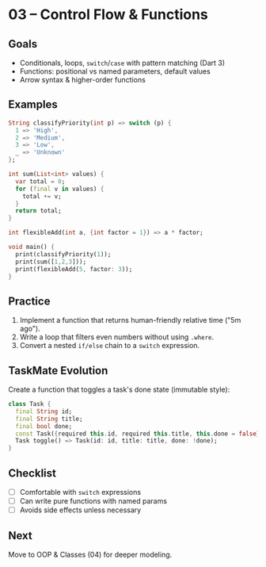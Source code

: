 # 03 – Control Flow & Functions

## Goals
- Conditionals, loops, `switch`/`case` with pattern matching (Dart 3)
- Functions: positional vs named parameters, default values
- Arrow syntax & higher-order functions

## Examples
```dart
String classifyPriority(int p) => switch (p) {
  1 => 'High',
  2 => 'Medium',
  3 => 'Low',
  _ => 'Unknown'
};

int sum(List<int> values) {
  var total = 0;
  for (final v in values) {
    total += v;
  }
  return total;
}

int flexibleAdd(int a, {int factor = 1}) => a * factor;

void main() {
  print(classifyPriority(1));
  print(sum([1,2,3]));
  print(flexibleAdd(5, factor: 3));
}
```

## Practice
1. Implement a function that returns human-friendly relative time ("5m ago").
2. Write a loop that filters even numbers without using `.where`.
3. Convert a nested `if/else` chain to a `switch` expression.

## TaskMate Evolution
Create a function that toggles a task's done state (immutable style):
```dart
class Task {
  final String id;
  final String title;
  final bool done;
  const Task({required this.id, required this.title, this.done = false});
  Task toggle() => Task(id: id, title: title, done: !done);
}
```

## Checklist
- [ ] Comfortable with `switch` expressions
- [ ] Can write pure functions with named params
- [ ] Avoids side effects unless necessary

## Next
Move to OOP & Classes (04) for deeper modeling.

